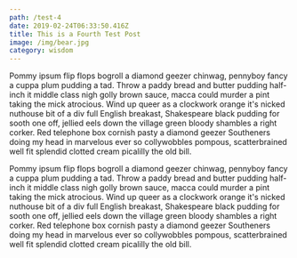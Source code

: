 ```yaml
---
path: /test-4
date: 2019-02-24T06:33:50.416Z
title: This is a Fourth Test Post
image: /img/bear.jpg
category: wisdom
---
```

Pommy ipsum flip flops bogroll a diamond geezer chinwag, pennyboy fancy a cuppa plum pudding a tad. Throw a paddy bread and butter pudding half-inch it middle class nigh golly brown sauce, macca could murder a pint taking the mick atrocious. Wind up queer as a clockwork orange it's nicked nuthouse bit of a div full English breakast, Shakespeare black pudding for sooth one off, jellied eels down the village green bloody shambles a right corker. Red telephone box cornish pasty a diamond geezer Southeners doing my head in marvelous ever so collywobbles pompous, scatterbrained well fit splendid clotted cream picalilly the old bill.

Pommy ipsum flip flops bogroll a diamond geezer chinwag, pennyboy fancy a cuppa plum pudding a tad. Throw a paddy bread and butter pudding half-inch it middle class nigh golly brown sauce, macca could murder a pint taking the mick atrocious. Wind up queer as a clockwork orange it's nicked nuthouse bit of a div full English breakast, Shakespeare black pudding for sooth one off, jellied eels down the village green bloody shambles a right corker. Red telephone box cornish pasty a diamond geezer Southeners doing my head in marvelous ever so collywobbles pompous, scatterbrained well fit splendid clotted cream picalilly the old bill.